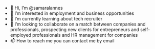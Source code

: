 - 👋 Hi, I’m @samaralannes
- 👀 I’m interested in employment and business opportunities
- 🌱 I’m currently learning about tech recruiter
- 💞️ I’m looking to collaborate on a match between companies and professionals, prospecting new clients for entrepreneurs and self-employed professionals and HR management for companies
- 📫 How to reach me you can contact me by email

<!---
samaralannes/samaralannes is a ✨ special ✨ repository because its `README.md` (this file) appears on your GitHub profile.
You can click the Preview link to take a look at your changes.
--->
